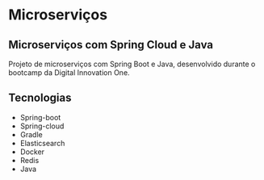 # Microserviços

## Microserviços com Spring Cloud e Java

Projeto de microserviços com Spring Boot e Java,  desenvolvido durante o bootcamp da Digital Innovation One.



## Tecnologias

- Spring-boot
- Spring-cloud  
- Gradle
- Elasticsearch
- Docker
- Redis
- Java
